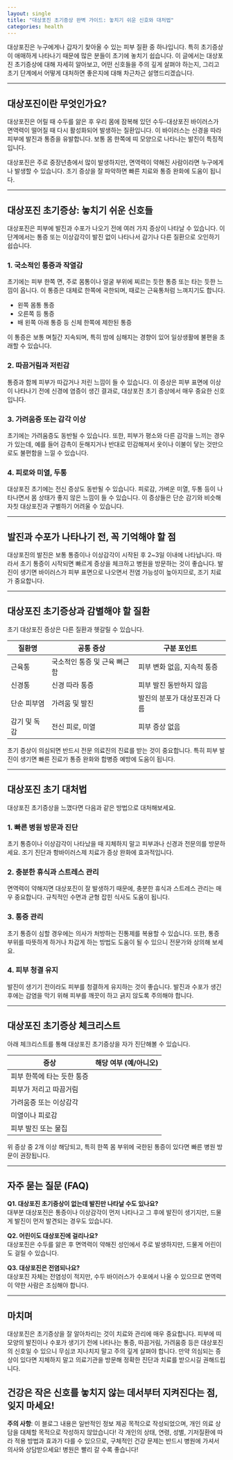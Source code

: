 ```yaml
---
layout: single
title: "대상포진 초기증상 완벽 가이드: 놓치기 쉬운 신호와 대처법"
categories: health
---
```

대상포진은 누구에게나 갑자기 찾아올 수 있는 피부 질환 중 하나입니다. 특히 초기증상이 애매하게 나타나기 때문에 많은 분들이 초기에 놓치기 쉽습니다. 이 글에서는 대상포진 초기증상에 대해 자세히 알아보고, 어떤 신호들을 주의 깊게 살펴야 하는지, 그리고 초기 단계에서 어떻게 대처하면 좋은지에 대해 차근차근 설명드리겠습니다.

---

## 대상포진이란 무엇인가요?

대상포진은 어릴 때 수두를 앓은 후 우리 몸에 잠복해 있던 수두-대상포진 바이러스가 면역력이 떨어질 때 다시 활성화되어 발생하는 질환입니다. 이 바이러스는 신경을 따라 피부에 발진과 통증을 유발합니다. 보통 몸 한쪽에 띠 모양으로 나타나는 발진이 특징적입니다.

대상포진은 주로 중장년층에서 많이 발생하지만, 면역력이 약해진 사람이라면 누구에게나 발생할 수 있습니다. 초기 증상을 잘 파악하면 빠른 치료와 통증 완화에 도움이 됩니다.

---

## 대상포진 초기증상: 놓치기 쉬운 신호들

대상포진은 피부에 발진과 수포가 나오기 전에 여러 가지 증상이 나타날 수 있습니다. 이 단계에서는 통증 또는 이상감각이 발진 없이 나타나서 감기나 다른 질환으로 오인하기 쉽습니다.

### 1. 국소적인 통증과 작열감

초기에는 피부 한쪽 면, 주로 몸통이나 얼굴 부위에 찌르는 듯한 통증 또는 타는 듯한 느낌이 옵니다. 이 통증은 대체로 한쪽에 국한되며, 때로는 근육통처럼 느껴지기도 합니다.  
- 왼쪽 몸통 통증  
- 오른쪽 등 통증  
- 배 왼쪽 아래 통증 등 신체 한쪽에 제한된 통증  

이 통증은 보통 며칠간 지속되며, 특히 밤에 심해지는 경향이 있어 일상생활에 불편을 초래할 수 있습니다.

### 2. 따끔거림과 저린감

통증과 함께 피부가 따갑거나 저린 느낌이 들 수 있습니다. 이 증상은 피부 표면에 이상이 나타나기 전에 신경에 염증이 생긴 결과로, 대상포진 초기 증상에서 매우 중요한 신호입니다.

### 3. 가려움증 또는 감각 이상

초기에는 가려움증도 동반될 수 있습니다. 또한, 피부가 평소와 다른 감각을 느끼는 경우가 있는데, 예를 들어 감촉이 둔해지거나 반대로 민감해져서 옷이나 이불이 닿는 것만으로도 불편함을 느낄 수 있습니다.

### 4. 피로와 미열, 두통

대상포진 초기에는 전신 증상도 동반될 수 있습니다. 피로감, 가벼운 미열, 두통 등이 나타나면서 몸 상태가 좋지 않은 느낌이 들 수 있습니다. 이 증상들은 단순 감기와 비슷해 자칫 대상포진과 구별하기 어려울 수 있습니다.

---

## 발진과 수포가 나타나기 전, 꼭 기억해야 할 점

대상포진의 발진은 보통 통증이나 이상감각이 시작된 후 2~3일 이내에 나타납니다. 따라서 초기 통증이 시작되면 빠르게 증상을 체크하고 병원을 방문하는 것이 좋습니다. 발진이 생기면 바이러스가 피부 표면으로 나오면서 전염 가능성이 높아지므로, 조기 치료가 중요합니다.

---

## 대상포진 초기증상과 감별해야 할 질환

초기 대상포진 증상은 다른 질환과 헷갈릴 수 있습니다.

| 질환명         | 공통 증상                     | 구분 포인트                      |
|----------------|------------------------------|--------------------------------|
| 근육통          | 국소적인 통증 및 근육 뻐근함 | 피부 변화 없음, 지속적 통증     |
| 신경통          | 신경 따라 통증               | 피부 발진 동반하지 않음         |
| 단순 피부염     | 가려움 및 발진                | 발진의 분포가 대상포진과 다름  |
| 감기 및 독감    | 전신 피로, 미열               | 피부 증상 없음                 |

초기 증상이 의심되면 반드시 전문 의료진의 진료를 받는 것이 중요합니다. 특히 피부 발진이 생기면 빠른 진료가 통증 완화와 합병증 예방에 도움이 됩니다.

---

## 대상포진 초기 대처법

대상포진 초기증상을 느꼈다면 다음과 같은 방법으로 대처해보세요.

### 1. 빠른 병원 방문과 진단

초기 통증이나 이상감각이 나타났을 때 지체하지 말고 피부과나 신경과 전문의를 방문하세요. 조기 진단과 항바이러스제 치료가 증상 완화에 효과적입니다.

### 2. 충분한 휴식과 스트레스 관리

면역력이 약해지면 대상포진이 잘 발생하기 때문에, 충분한 휴식과 스트레스 관리는 매우 중요합니다. 규칙적인 수면과 균형 잡힌 식사도 도움이 됩니다.

### 3. 통증 관리

초기 통증이 심할 경우에는 의사가 처방하는 진통제를 복용할 수 있습니다. 또한, 통증 부위를 따뜻하게 하거나 차갑게 하는 방법도 도움이 될 수 있으니 전문가와 상의해 보세요.

### 4. 피부 청결 유지

발진이 생기기 전이라도 피부를 청결하게 유지하는 것이 좋습니다. 발진과 수포가 생긴 후에는 감염을 막기 위해 피부를 깨끗이 하고 긁지 않도록 주의해야 합니다.

---

## 대상포진 초기증상 체크리스트

아래 체크리스트를 통해 대상포진 초기증상을 자가 진단해볼 수 있습니다.  

| 증상                      | 해당 여부 (예/아니오)        |
|---------------------------|-----------------------------|
| 피부 한쪽에 타는 듯한 통증 |                             |
| 피부가 저리고 따끔거림     |                             |
| 가려움증 또는 이상감각     |                             |
| 미열이나 피로감            |                             |
| 피부 발진 또는 물집         |                             |

위 증상 중 2개 이상 해당되고, 특히 한쪽 몸 부위에 국한된 통증이 있다면 빠른 병원 방문이 권장됩니다.

---

## 자주 묻는 질문 (FAQ)

**Q1. 대상포진 초기증상이 없는데 발진만 나타날 수도 있나요?**  
대부분 대상포진은 통증이나 이상감각이 먼저 나타나고 그 후에 발진이 생기지만, 드물게 발진이 먼저 발견되는 경우도 있습니다.

**Q2. 어린이도 대상포진에 걸리나요?**  
대상포진은 수두를 앓은 후 면역력이 약해진 성인에서 주로 발생하지만, 드물게 어린이도 걸릴 수 있습니다.

**Q3. 대상포진은 전염되나요?**  
대상포진 자체는 전염성이 적지만, 수두 바이러스가 수포에서 나올 수 있으므로 면역력이 약한 사람은 조심해야 합니다.

---

## 마치며

대상포진은 초기증상을 잘 알아차리는 것이 치료와 관리에 매우 중요합니다. 피부에 띠 모양의 발진이나 수포가 생기기 전에 나타나는 통증, 따끔거림, 가려움증 등은 대상포진의 신호일 수 있으니 무심코 지나치지 말고 주의 깊게 살펴야 합니다. 만약 의심되는 증상이 있다면 지체하지 말고 의료기관을 방문해 정확한 진단과 치료를 받으시길 권해드립니다.

건강은 작은 신호를 놓치지 않는 데서부터 지켜진다는 점, 잊지 마세요!
---

**주의 사항**: 이 블로그 내용은 일반적인 정보 제공 목적으로 작성되었으며, 개인 의료 상담을 대체할 목적으로 작성하지 않았습니다! 각 개인의 상태, 연령, 성별, 기저질환에 따라 적용 방법과 효과가 다를 수 있으므로, 구체적인 건강 문제는 반드시 병원에 가셔서 의사와 상담받으세요! 병원은 빨리 갈 수록 좋습니다!
